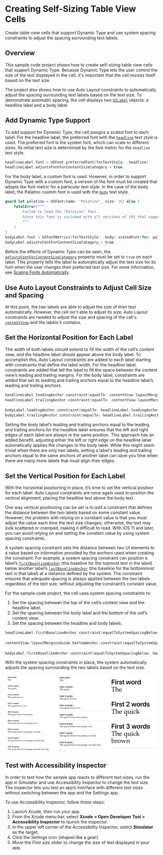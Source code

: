 # Creating Self-Sizing Table View Cells

Create table view cells that support Dynamic Type and use system spacing constraints to adjust the spacing surrounding text labels.

## Overview

This sample code project shows how to create self-sizing table view cells that support Dynamic Type. Because Dynamic Type lets the user control the size of the text displayed in the cell, it's important that the cell resizes itself based on the text size.

The project also shows how to use Auto Layout constraints to automatically adjust the spacing surrounding text labels based on the text size. To demonstrate automatic spacing, the cell displays two [`UILabel`](https://developer.apple.com/documentation/uikit/uifont?language=swift) objects: a headline label and a body label.

## Add Dynamic Type Support

To add support for Dynamic Type, the cell assigns a scaled font to each label. For the headline label, the preferred font with the [`headline`](https://developer.apple.com/documentation/uikit/uifont/textstyle/1616702-headline?preferredLanguage=swift) text style is used. The preferred font is the system font, which can scale to different sizes. Its initial text size is determined by the font metric for the `headline` text style.

``` swift
headlineLabel.font = UIFont.preferredFont(forTextStyle: .headline)
headlineLabel.adjustsFontForContentSizeCategory = true
```

For the body label, a custom font is used. However, in order to support Dynamic Type with a custom font, a version of the font must be created that adopts the font metric for a particular text style. In the case of the body label, the Palatino custom font is used with the [`body`](https://developer.apple.com/documentation/uikit/uifont/textstyle/1616682-body?preferredLanguage=swift) text style.

``` swift
guard let palatino = UIFont(name: "Palatino", size: 18) else {
    fatalError("""
        Failed to load the "Palatino" font.
        Since this font is included with all versions of iOS that support Dynamic Type, verify that the spelling and casing is correct.
        """
    )
}
bodyLabel.font = UIFontMetrics(forTextStyle: .body).scaledFont(for: palatino)
bodyLabel.adjustsFontForContentSizeCategory = true
```

Before the effects of Dynamic Type can be seen, the [`adjustsFontForContentSizeCategory`](https://developer.apple.com/documentation/uikit/uicontentsizecategoryadjusting/1771731-adjustsfontforcontentsizecategor?language=swift) property must be set to `true` on each label. This property tells the label to automatically adjust the text size for its font when the user changes their preferred text size. For more information, see [Scaling Fonts Automatically](https://developer.apple.com/documentation/uikit/uifont/scaling_fonts_automatically).

## Use Auto Layout Constraints to Adjust Cell Size and Spacing

At this point, the two labels are able to adjust the size of their text automatically. However, the cell isn't able to adjust its size. Auto Layout constraints are needed to adjust the size and spacing of the cell's [`contentView`](https://developer.apple.com/documentation/uikit/uitableviewcell/1623229-contentview?language=swift) and the labels it contains.

## Set the Horizontal Position for Each Label

The width of both labels should extend to fill the width of the cell’s content view, and the headline label should appear above the body label. To accomplish this, Auto Layout constraints are added to each label starting with constraints that define the label width. For the headline label, constraints are added that tell the label to fill the space between the content view’s leading and trailing margins. For the body label, constraints are added that set its leading and trailing anchors equal to the headline label’s leading and trailing anchors.

``` swift
headlineLabel.leadingAnchor.constraint(equalTo: contentView.layoutMarginsGuide.leadingAnchor).isActive = true
headlineLabel.trailingAnchor.constraint(equalTo: contentView.layoutMarginsGuide.trailingAnchor).isActive = true

bodyLabel.leadingAnchor.constraint(equalTo: headlineLabel.leadingAnchor).isActive = true
bodyLabel.trailingAnchor.constraint(equalTo: headlineLabel.trailingAnchor).isActive = true
```

Setting the body label’s leading and trailing anchors equal to the leading and trailing anchors for the headline label ensures that the left and right edges of each label are always in the same position. This approach has an added benefit; adjusting either the left or right edge on the headline label automatically applies the changes to the body label. While this might seem trivial when there are only two labels, setting a label's leading and trailing anchors equal to the same anchors of another label can save you time when there are many more labels that must align their edges.

## Set the Vertical Position for Each Label

With the horizontal positioning in place, it’s time to set the vertical position for each label. Auto Layout constraints are once again used to position the vertical alignment, placing the headline text above the body text.

One way vertical positioning can be set is to add a constraint that defines the distance between the two labels based on some constant value. However, the problem with relying on a constant value is that you must adjust the value each time the text size changes; otherwise, the text may look scattered or cramped, making it difficult to read. With iOS 11 and later, you can avoid relying on and setting the constant value by using system spacing constraints.

A system spacing constraint sets the distance between two UI elements to a value based on information provided by the anchors used when creating the constraint. For example, a system spacing constraint can position a label’s [`firstBaselineAnchor`](https://developer.apple.com/documentation/uikit/uiview/1622508-firstbaselineanchor?language=swift) (the baseline for the topmost text in the label) below another label’s [`lastBaselineAnchor`](https://developer.apple.com/documentation/uikit/uiview/1622471-lastbaselineanchor?language=swift) (the baseline for the bottommost text in that label) at a distance defined by the system. The constraint ensures that adequate spacing is always applied between the two labels regardless of the text size, without adjusting the constraint’s constant value.

For the sample code project, the cell uses system spacing constraints to:

1. Set the spacing between the top of the cell’s content view and the headline label.
2. Set the spacing between the body label and the bottom of the cell’s content view.
3. Set the spacing between the headline and body labels.

``` swift
headlineLabel.firstBaselineAnchor.constraint(equalToSystemSpacingBelow: contentView.layoutMarginsGuide.topAnchor, multiplier: 1).isActive = true

contentView.layoutMarginsGuide.bottomAnchor.constraint(equalToSystemSpacingBelow: bodyLabel.lastBaselineAnchor, multiplier: 1).isActive = true

bodyLabel.firstBaselineAnchor.constraint(equalToSystemSpacingBelow: headlineLabel.lastBaselineAnchor, multiplier: 1).isActive = true
```

With the system spacing constraints in place, the system automatically adjusts the spacing surrounding the two labels based on the text size.

![On the left, a screenshot of the sample app showing the smallest text size. In the center, a screenshot showing the default text size. On the right, a screenshot showing the largest text size.](Documentation/compare-sizes.png)

## Test with Accessibility Inspector

In order to test how the sample app reacts to different text sizes, run the app in Simulator and use Accessibility Inspector to change the text size. The inspector lets you test an app’s interface with different text sizes without switching between the app and the Settings app.

To use Accessibility Inspector, follow these steps:

1. Launch Xcode, then run your app.
2. From the Xcode menu bar, select **Xcode > Open Developer Tool > Accessibility Inspector** to launch the inspector.
3. In the upper left corner of the Accessibility Inspector, select **Simulator** as the target.
4. Click the *Settings* icon (shaped like a gear).
5. Move the *Font size* slider to change the size of text displayed in your app.
